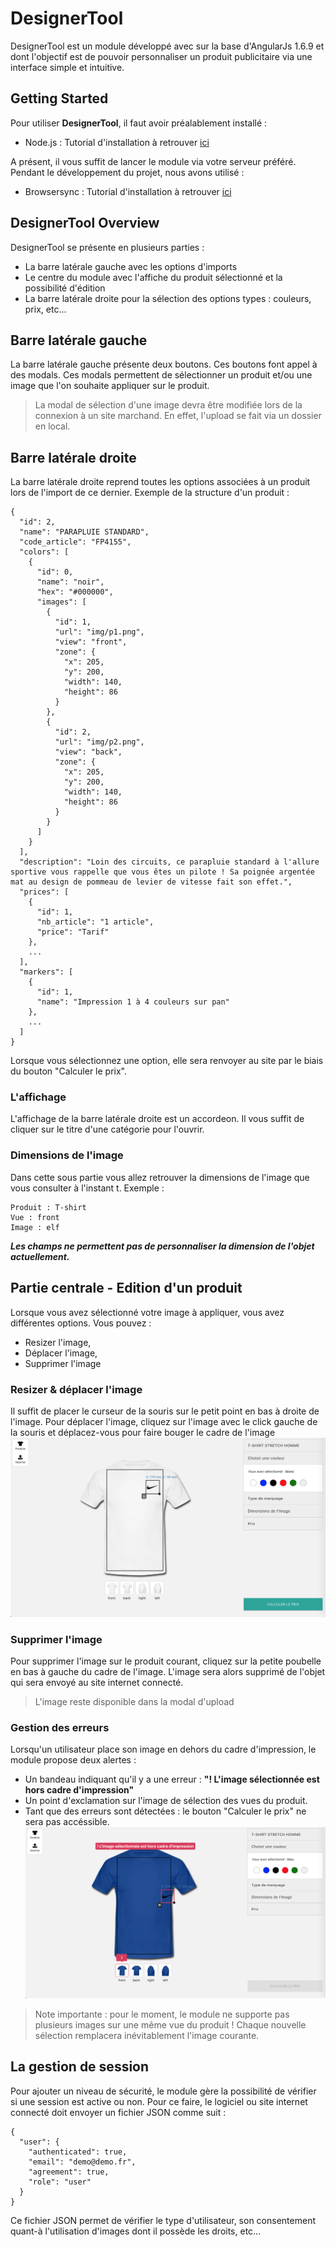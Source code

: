 # DesignerTool
DesignerTool est un module développé avec sur la base d'AngularJs 1.6.9 et dont l'objectif est de pouvoir personnaliser un produit publicitaire via une interface simple et intuitive.

## Getting Started
Pour utiliser **DesignerTool**, il faut avoir préalablement installé :
- Node.js : Tutorial d'installation à retrouver [ici](https://docs.angularjs.org/tutorial/)

A présent, il vous suffit de lancer le module via votre serveur préféré. 
Pendant le développement du projet, nous avons utilisé : 
- Browsersync : Tutorial d'installation à retrouver [ici](https://www.browsersync.io/)

## DesignerTool Overview
DesignerTool se présente en plusieurs parties : 
- La barre latérale gauche avec les options d'imports
- Le centre du module avec l'affiche du produit sélectionné et la possibilité d'édition
- La barre latérale droite pour la sélection des options types : couleurs, prix, etc... 

## Barre latérale gauche
La barre latérale gauche présente deux boutons. Ces boutons font appel à des modals. Ces modals permettent de sélectionner un produit et/ou une image que l'on souhaite appliquer sur le produit.
> La modal de sélection d'une image devra être modifiée lors de la connexion à un site marchand. En effet, l'upload se fait via un dossier en local.

## Barre latérale droite
La barre latérale droite reprend toutes les options associées à un produit lors de l'import de ce dernier. 
Exemple de la structure d'un produit : 
```
{
  "id": 2,
  "name": "PARAPLUIE STANDARD",
  "code_article": "FP4155",
  "colors": [
    {
      "id": 0,
      "name": "noir",
      "hex": "#000000",
      "images": [
        {
          "id": 1,
          "url": "img/p1.png",
          "view": "front",
          "zone": {
            "x": 205,
            "y": 200,
            "width": 140,
            "height": 86
          }
        },
        {
          "id": 2,
          "url": "img/p2.png",
          "view": "back",
          "zone": {
            "x": 205,
            "y": 200,
            "width": 140,
            "height": 86
          }
        }
      ]
    }
  ],
  "description": "Loin des circuits, ce parapluie standard à l'allure sportive vous rappelle que vous êtes un pilote ! Sa poignée argentée mat au design de pommeau de levier de vitesse fait son effet.",
  "prices": [
    {
      "id": 1,
      "nb_article": "1 article",
      "price": "Tarif"
    },
    ...
  ],
  "markers": [
    {
      "id": 1,
      "name": "Impression 1 à 4 couleurs sur pan"
    },
    ...
  ]
}
```

Lorsque vous sélectionnez une option, elle sera renvoyer au site par le biais du bouton "Calculer le prix". 

### L'affichage
L'affichage de la barre latérale droite est un accordeon. Il vous suffit de cliquer sur le titre d'une catégorie pour l'ouvrir. 

### Dimensions de l'image
Dans cette sous partie vous allez retrouver la dimensions de l'image que vous consulter à l'instant t. Exemple : 
```
Produit : T-shirt
Vue : front
Image : elf
```
**_Les champs ne permettent pas de personnaliser la dimension de l'objet actuellement._** 

## Partie centrale - Edition d'un produit
Lorsque vous avez sélectionné votre image à appliquer, vous avez différentes options. Vous pouvez : 
- Resizer l'image, 
- Déplacer l'image,
- Supprimer l'image

### Resizer & déplacer l'image
Il suffit de placer le curseur de la souris sur le petit point en bas à droite de l'image.
Pour déplacer l'image, cliquez sur l'image avec le click gauche de la souris et déplacez-vous pour faire bouger le cadre de l'image
![alt text](https://github.com/Cybelius/cybernecard/blob/master/img/screenshots/2.png)

### Supprimer l'image
Pour supprimer l'image sur le produit courant, cliquez sur la petite poubelle en bas à gauche du cadre de l'image. L'image sera alors supprimé de l'objet qui sera envoyé au site internet connecté. 
> L'image reste disponible dans la modal d'upload

### Gestion des erreurs
Lorsqu'un utilisateur place son image en dehors du cadre d'impression, le module propose deux alertes : 
- Un bandeau indiquant qu'il y a une erreur : **"! L'image sélectionnée est hors cadre d'impression"**
- Un point d'exclamation sur l'image de sélection des vues du produit. 
- Tant que des erreurs sont détectées : le bouton "Calculer le prix" ne sera pas accéssible.
![alt text](https://github.com/Cybelius/cybernecard/blob/master/img/screenshots/5.png)

> Note importante : pour le moment, le module ne supporte pas plusieurs images sur une même vue du produit ! Chaque nouvelle sélection remplacera inévitablement l'image courante. 

## La gestion de session
Pour ajouter un niveau de sécurité, le module gère la possibilité de vérifier si une session est active ou non. Pour ce faire, le logiciel ou site internet connecté doit envoyer un fichier JSON comme suit : 
```
{
  "user": {
    "authenticated": true,
    "email": "demo@demo.fr",
    "agreement": true,
    "role": "user"
  }
}
```
Ce fichier JSON permet de vérifier le type d'utilisateur, son consentement quant-à l'utilisation d'images dont il possède les droits, etc...

